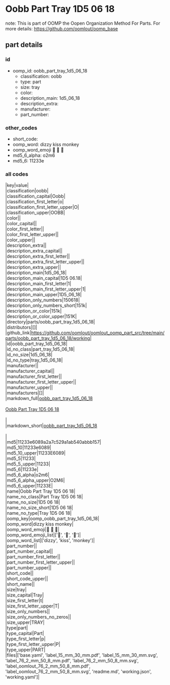 # Oobb Part Tray 1D5 06 18  

note: This is part of OOMP the Oopen Organization Method For Parts. For more details: https://github.com/oomlout/oomp_base

##  part details





### id
* oomp_id: oobb_part_tray_1d5_06_18
  * classification: oobb
  * type: part
  * size: tray
  * color: 
  * description_main: 1d5_06_18
  * description_extra: 
  * manufacturer: 
  * part_number: 

### other_codes
* short_code: 
* oomp_word: dizzy kiss monkey
* oomp_word_emoji :dizzy: :kiss: :monkey:
* md5_6_alpha: o2m6
* md5_6: 11233e

### all codes 
|key|value|  
|classification|oobb|  
|classification_capital|Oobb|  
|classification_first_letter|o|  
|classification_first_letter_upper|O|  
|classification_upper|OOBB|  
|color||  
|color_capital||  
|color_first_letter||  
|color_first_letter_upper||  
|color_upper||  
|description_extra||  
|description_extra_capital||  
|description_extra_first_letter||  
|description_extra_first_letter_upper||  
|description_extra_upper||  
|description_main|1d5_06_18|  
|description_main_capital|1D5 06.18|  
|description_main_first_letter|1|  
|description_main_first_letter_upper|1|  
|description_main_upper|1D5_06_18|  
|description_only_numbers|150618|  
|description_only_numbers_short|151k|  
|description_or_color|151k|  
|description_or_color_upper|151K|  
|directory|parts/oobb_part_tray_1d5_06_18|  
|distributors|[]|  
|github_link|https://github.com/oomlout/oomlout_oomp_part_src/tree/main/parts/oobb_part_tray_1d5_06_18/working|  
|id|oobb_part_tray_1d5_06_18|  
|id_no_class|part_tray_1d5_06_18|  
|id_no_size|1d5_06_18|  
|id_no_type|tray_1d5_06_18|  
|manufacturer||  
|manufacturer_capital||  
|manufacturer_first_letter||  
|manufacturer_first_letter_upper||  
|manufacturer_upper||  
|manufacturers|[]|  
|markdown_full|[oobb_part_tray_1d5_06_18](https://github.com/oomlout/oomlout_oomp_part_src/tree/main/parts/oobb_part_tray_1d5_06_18/working)<br>[](https://github.com/oomlout/oomlout_oomp_part_src/tree/main/parts/oobb_part_tray_1d5_06_18/working)<br>[Oobb Part Tray 1D5 06 18](https://github.com/oomlout/oomlout_oomp_part_src/tree/main/parts/oobb_part_tray_1d5_06_18/working)<br><br>|  
|markdown_short|[oobb_part_tray_1d5_06_18](https://github.com/oomlout/oomlout_oomp_part_src/tree/main/parts/oobb_part_tray_1d5_06_18/working)<br><br>|  
|md5|11233e6089a2a7c529a1ab540abbb157|  
|md5_10|11233e6089|  
|md5_10_upper|11233E6089|  
|md5_5|11233|  
|md5_5_upper|11233|  
|md5_6|11233e|  
|md5_6_alpha|o2m6|  
|md5_6_alpha_upper|O2M6|  
|md5_6_upper|11233E|  
|name|Oobb Part Tray 1D5 06 18|  
|name_no_class|Part Tray 1D5 06 18|  
|name_no_size|1D5 06 18|  
|name_no_size_short|1D5 06 18|  
|name_no_type|Tray 1D5 06 18|  
|oomp_key|oomp_oobb_part_tray_1d5_06_18|  
|oomp_word|dizzy kiss monkey|  
|oomp_word_emoji|:dizzy: :kiss: :monkey:|  
|oomp_word_emoji_list|[':dizzy:', ':kiss:', ':monkey:']|  
|oomp_word_list|['dizzy', 'kiss', 'monkey']|  
|part_number||  
|part_number_capital||  
|part_number_first_letter||  
|part_number_first_letter_upper||  
|part_number_upper||  
|short_code||  
|short_code_upper||  
|short_name||  
|size|tray|  
|size_capital|Tray|  
|size_first_letter|t|  
|size_first_letter_upper|T|  
|size_only_numbers||  
|size_only_numbers_no_zeros||  
|size_upper|TRAY|  
|type|part|  
|type_capital|Part|  
|type_first_letter|p|  
|type_first_letter_upper|P|  
|type_upper|PART|  
|files|['base.yaml', 'label_15_mm_30_mm.pdf', 'label_15_mm_30_mm.svg', 'label_76_2_mm_50_8_mm.pdf', 'label_76_2_mm_50_8_mm.svg', 'label_oomlout_76_2_mm_50_8_mm.pdf', 'label_oomlout_76_2_mm_50_8_mm.svg', 'readme.md', 'working.json', 'working.yaml']|  
